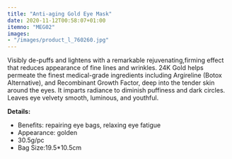 ```yaml
---
title: "Anti-aging Gold Eye Mask"
date: 2020-11-12T00:58:07+01:00
itemno: "MEG02"
images:
- "/images/product_l_760260.jpg"
---
```


Visibly de-puffs and lightens with a remarkable rejuvenating,firming effect that reduces appearance of fine lines and wrinkles. 24K Gold helps permeate the finest medical-grade ingredients including Argireline (Botox Alternative), and Recombinant Growth Factor, deep into the tender skin around the eyes. It imparts radiance to diminish puffiness and dark circles. Leaves eye velvety smooth, luminous, and youthful.

**Details:**

- Benefits: repairing eye bags, relaxing eye fatigue 
- Appearance: golden
- 30.5g/pc
- Bag Size:19.5*10.5cm